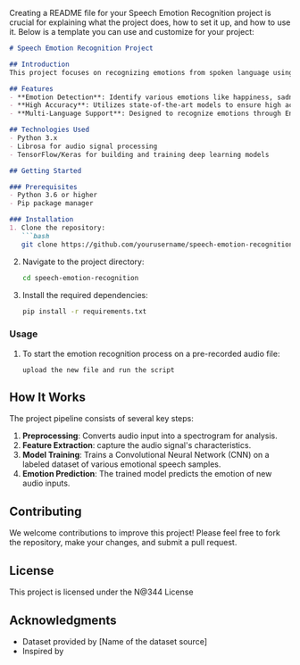 Creating a README file for your Speech Emotion Recognition project is crucial for explaining what the project does, how to set it up, and how to use it. Below is a template you can use and customize for your project:

```markdown
# Speech Emotion Recognition Project

## Introduction
This project focuses on recognizing emotions from spoken language using advanced machine learning techniques. It leverages audio signal processing and deep learning models to analyze vocal patterns and identify underlying emotions, aiming to bridge communication gaps in human-computer interaction.

## Features
- **Emotion Detection**: Identify various emotions like happiness, sadness, anger, fear, surprise, and neutrality from speech.
- **High Accuracy**: Utilizes state-of-the-art models to ensure high accuracy in emotion recognition.
- **Multi-Language Support**: Designed to recognize emotions through English.

## Technologies Used
- Python 3.x
- Librosa for audio signal processing
- TensorFlow/Keras for building and training deep learning models

## Getting Started

### Prerequisites
- Python 3.6 or higher
- Pip package manager

### Installation
1. Clone the repository:
   ```bash
   git clone https://github.com/yourusername/speech-emotion-recognition.git
   ```
2. Navigate to the project directory:
   ```bash
   cd speech-emotion-recognition
   ```
3. Install the required dependencies:
   ```bash
   pip install -r requirements.txt
   ```

### Usage
1. To start the emotion recognition process on a pre-recorded audio file:
   ```
   upload the new file and run the script
   ```


## How It Works
The project pipeline consists of several key steps:
1. **Preprocessing**: Converts audio input into a spectrogram for analysis.
2. **Feature Extraction**: capture the audio signal's characteristics.
3. **Model Training**: Trains a Convolutional Neural Network (CNN) on a labeled dataset of various emotional speech samples.
4. **Emotion Prediction**: The trained model predicts the emotion of new audio inputs.

## Contributing
We welcome contributions to improve this project! Please feel free to fork the repository, make your changes, and submit a pull request.

## License
This project is licensed under the N@344 License 

## Acknowledgments
- Dataset provided by [Name of the dataset source]
- Inspired by 

```

